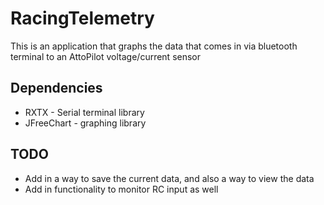 # RacingTelemetry
This is an application that graphs the data that comes in via bluetooth terminal to an AttoPilot voltage/current sensor

## Dependencies
- RXTX - Serial terminal library
- JFreeChart - graphing library

## TODO
- Add in a way to save the current data, and also a way to view the data
- Add in functionality to monitor RC input as well

